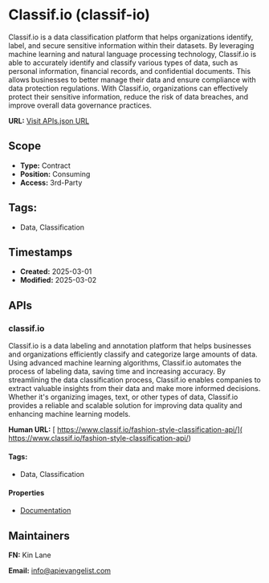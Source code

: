 # Classif.io (classif-io)
Classif.io is a data classification platform that helps organizations identify, label, and secure sensitive information within their datasets. By leveraging machine learning and natural language processing technology, Classif.io is able to accurately identify and classify various types of data, such as personal information, financial records, and confidential documents. This allows businesses to better manage their data and ensure compliance with data protection regulations. With Classif.io, organizations can effectively protect their sensitive information, reduce the risk of data breaches, and improve overall data governance practices.

**URL:** [Visit APIs.json URL](https://raw.githubusercontent.com/api-evangelist/classif-io/refs/heads/main/apis.yml)

## Scope

- **Type:** Contract 
- **Position:** Consuming 
- **Access:** 3rd-Party 

## Tags:

 - Data, Classification

## Timestamps

- **Created:** 2025-03-01 
- **Modified:** 2025-03-02 

## APIs

### classif.io
Classif.io is a data labeling and annotation platform that helps businesses and organizations efficiently classify and categorize large amounts of data. Using advanced machine learning algorithms, Classif.io automates the process of labeling data, saving time and increasing accuracy. By streamlining the data classification process, Classif.io enables companies to extract valuable insights from their data and make more informed decisions. Whether it's organizing images, text, or other types of data, Classif.io provides a reliable and scalable solution for improving data quality and enhancing machine learning models.

**Human URL:** [ https://www.classif.io/fashion-style-classification-api/]( https://www.classif.io/fashion-style-classification-api/)


#### Tags:

 - Data, Classification

#### Properties

- [Documentation]( https://www.classif.io/fashion-style-classification-api/)

## Maintainers

**FN:** Kin Lane

**Email:** info@apievangelist.com

